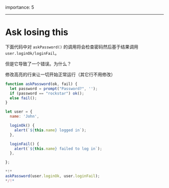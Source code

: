 importance: 5

---

# Ask losing this

下面代码中对 `askPassword()` 的调用将会检查密码然后基于结果调用 `user.loginOk/loginFail`。

但是它导致了一个错误。为什么？

修改高亮的行来让一切开始正常运行（其它行不用修改）

```js run
function askPassword(ok, fail) {
  let password = prompt("Password?", '');
  if (password == "rockstar") ok();
  else fail();
}

let user = {
  name: 'John',

  loginOk() {
    alert(`${this.name} logged in`);
  },

  loginFail() {
    alert(`${this.name} failed to log in`);
  },

};

*!*
askPassword(user.loginOk, user.loginFail);
*/!*
```


